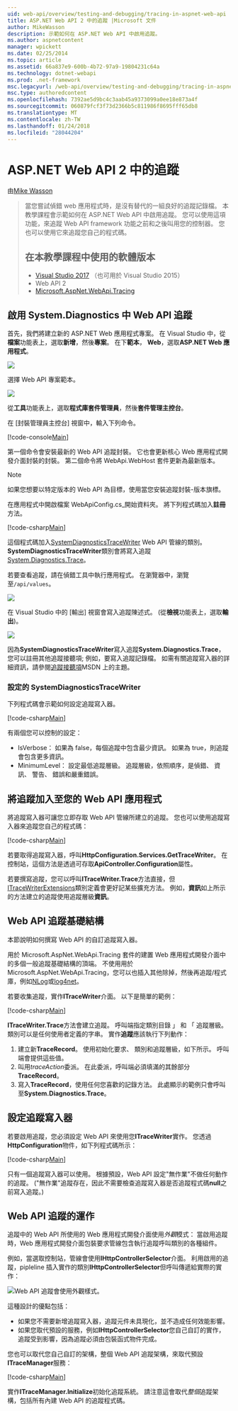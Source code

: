 ```yaml
---
uid: web-api/overview/testing-and-debugging/tracing-in-aspnet-web-api
title: ASP.NET Web API 2 中的追蹤 |Microsoft 文件
author: MikeWasson
description: 示範如何在 ASP.NET Web API 中啟用追蹤。
ms.author: aspnetcontent
manager: wpickett
ms.date: 02/25/2014
ms.topic: article
ms.assetid: 66a837e9-600b-4b72-97a9-19804231c64a
ms.technology: dotnet-webapi
ms.prod: .net-framework
msc.legacyurl: /web-api/overview/testing-and-debugging/tracing-in-aspnet-web-api
msc.type: authoredcontent
ms.openlocfilehash: 7392ae5d9bc4c3aab45a9373099a0ee18e873a4f
ms.sourcegitcommit: 060879fcf3f73d2366b5c811986f8695fff65db8
ms.translationtype: MT
ms.contentlocale: zh-TW
ms.lasthandoff: 01/24/2018
ms.locfileid: "28044204"
---
```

<a name="tracing-in-aspnet-web-api-2"></a>ASP.NET Web API 2 中的追蹤
====================
由[Mike Wasson](https://github.com/MikeWasson)

> 當您嘗試偵錯 web 應用程式時，是沒有替代的一組良好的追蹤記錄檔。 本教學課程會示範如何在 ASP.NET Web API 中啟用追蹤。 您可以使用這項功能，來追蹤 Web API framework 功能之前和之後叫用您的控制器。 您也可以使用它來追蹤您自己的程式碼。
> 
> ## <a name="software-versions-used-in-the-tutorial"></a>在本教學課程中使用的軟體版本
> 
> 
> - [Visual Studio 2017](https://www.visualstudio.com/downloads/) （也可用於 Visual Studio 2015）
> - Web API 2
> - [Microsoft.AspNet.WebApi.Tracing](http://www.nuget.org/packages/Microsoft.AspNet.WebApi.Tracing)


## <a name="enable-systemdiagnostics-tracing-in-web-api"></a>啟用 System.Diagnostics 中 Web API 追蹤

首先，我們將建立新的 ASP.NET Web 應用程式專案。 在 Visual Studio 中，從**檔案**功能表上，選取**新增**，然後**專案**。 在下**範本**， **Web**，選取**ASP.NET Web 應用程式**。

[![](tracing-in-aspnet-web-api/_static/image2.png)](tracing-in-aspnet-web-api/_static/image1.png)

選擇 Web API 專案範本。

[![](tracing-in-aspnet-web-api/_static/image4.png)](tracing-in-aspnet-web-api/_static/image3.png)

從**工具**功能表上，選取**程式庫套件管理員**，然後**套件管理主控台**。

在 [封裝管理員主控台] 視窗中，輸入下列命令。

[!code-console[Main](tracing-in-aspnet-web-api/samples/sample1.cmd)]

第一個命令會安裝最新的 Web API 追蹤封裝。 它也會更新核心 Web 應用程式開發介面封裝的封裝。 第二個命令將 WebApi.WebHost 套件更新為最新版本。

> [!NOTE]
> 如果您想要以特定版本的 Web API 為目標，使用當您安裝追蹤封裝-版本旗標。


在應用程式中開啟檔案 WebApiConfig.cs\_開始資料夾。 將下列程式碼加入**註冊**方法。

[!code-csharp[Main](tracing-in-aspnet-web-api/samples/sample2.cs?highlight=6)]

這個程式碼加入[SystemDiagnosticsTraceWriter](https://msdn.microsoft.com/library/system.web.http.tracing.systemdiagnosticstracewriter.aspx) Web API 管線的類別。 **SystemDiagnosticsTraceWriter**類別會將寫入追蹤[System.Diagnostics.Trace](https://msdn.microsoft.com/library/system.diagnostics.trace)。

若要查看追蹤，請在偵錯工具中執行應用程式。 在瀏覽器中，瀏覽至`/api/values`。

![](tracing-in-aspnet-web-api/_static/image5.png)

在 Visual Studio 中的 [輸出] 視窗會寫入追蹤陳述式。 (從**檢視**功能表上，選取**輸出**)。

[![](tracing-in-aspnet-web-api/_static/image7.png)](tracing-in-aspnet-web-api/_static/image6.png)

因為**SystemDiagnosticsTraceWriter**寫入追蹤**System.Diagnostics.Trace**，您可以註冊其他追蹤接聽項; 例如，要寫入追蹤記錄檔。 如需有關追蹤寫入器的詳細資訊，請參閱[追蹤接聽項](https://msdn.microsoft.com/library/4y5y10s7.aspx)MSDN 上的主題。

### <a name="configuring-systemdiagnosticstracewriter"></a>設定的 SystemDiagnosticsTraceWriter

下列程式碼會示範如何設定追蹤寫入器。

[!code-csharp[Main](tracing-in-aspnet-web-api/samples/sample3.cs)]

有兩個您可以控制的設定：

- IsVerbose： 如果為 false，每個追蹤中包含最少資訊。 如果為 true，則追蹤會包含更多資訊。
- MinimumLevel： 設定最低追蹤層級。 追蹤層級，依照順序，是偵錯、 資訊、 警告、 錯誤和嚴重錯誤。

## <a name="adding-traces-to-your-web-api-application"></a>將追蹤加入至您的 Web API 應用程式

將追蹤寫入器可讓您立即存取 Web API 管線所建立的追蹤。 您也可以使用追蹤寫入器來追蹤您自己的程式碼：

[!code-csharp[Main](tracing-in-aspnet-web-api/samples/sample4.cs)]

若要取得追蹤寫入器，呼叫**HttpConfiguration.Services.GetTraceWriter**。 在控制站，這個方法是透過可存取**ApiController.Configuration**屬性。

若要撰寫追蹤，您可以呼叫**ITraceWriter.Trace**方法直接，但[ITraceWriterExtensions](https://msdn.microsoft.com/library/system.web.http.tracing.itracewriterextensions.aspx)類別定義會更好記某些擴充方法。 例如，**資訊**如上所示的方法建立的追蹤使用追蹤層級**資訊**。

## <a name="web-api-tracing-infrastructure"></a>Web API 追蹤基礎結構

本節說明如何撰寫 Web API 的自訂追蹤寫入器。

用於 Microsoft.AspNet.WebApi.Tracing 套件的建置 Web 應用程式開發介面中的多個一般追蹤基礎結構的頂端。 不使用用於 Microsoft.AspNet.WebApi.Tracing，您可以也插入其他除掉，然後再追蹤/程式庫，例如[NLog](http://nlog-project.org/)或[log4net](http://logging.apache.org/log4net/)。

若要收集追蹤，實作**ITraceWriter**介面。 以下是簡單的範例：

[!code-csharp[Main](tracing-in-aspnet-web-api/samples/sample5.cs)]

**ITraceWriter.Trace**方法會建立追蹤。 呼叫端指定類別目錄 」 和 「 追蹤層級。 類別可以是任何使用者定義的字串。 實作**追蹤**應該執行下列動作：

1. 建立新**TraceRecord**。 使用初始化要求、 類別和追蹤層級，如下所示。 呼叫端會提供這些值。
2. 叫用*traceAction*委派。 在此委派，呼叫端必須填滿的其餘部分**TraceRecord**。
3. 寫入**TraceRecord**，使用任何您喜歡的記錄方法。 此處顯示的範例只會呼叫至**System.Diagnostics.Trace**。

## <a name="setting-the-trace-writer"></a>設定追蹤寫入器

若要啟用追蹤，您必須設定 Web API 來使用您**ITraceWriter**實作。 您透過**HttpConfiguration**物件，如下列程式碼所示：

[!code-csharp[Main](tracing-in-aspnet-web-api/samples/sample6.cs)]

只有一個追蹤寫入器可以使用。 根據預設，Web API 設定&quot;無作業&quot;不做任何動作的追蹤。 (&quot;無作業&quot;追蹤存在，因此不需要檢查追蹤寫入器是否追蹤程式碼**null**之前寫入追蹤。)

## <a name="how-web-api-tracing-works"></a>Web API 追蹤的運作

追蹤中的 Web API 所使用的 Web 應用程式開發介面使用*外觀*模式： 當啟用追蹤時，Web 應用程式開發介面包裝要求管線包含執行追蹤呼叫類別的各種組件。

例如，當選取控制站，管線會使用**IHttpControllerSelector**介面。 利用啟用的追蹤，pipleline 插入實作的類別**IHttpControllerSelector**但呼叫傳遞給實際的實作：

![Web API 追蹤會使用外觀樣式。](tracing-in-aspnet-web-api/_static/image8.png)

這種設計的優點包括：

- 如果您不需要新增追蹤寫入器，追蹤元件未具現化，並不造成任何效能影響。
- 如果您取代預設的服務，例如**IHttpControllerSelector**您自己自訂的實作，追蹤受到影響，因為追蹤必須由包裝函式物件完成。

您也可以取代您自己自訂的架構，整個 Web API 追蹤架構，來取代預設**ITraceManager**服務：

[!code-csharp[Main](tracing-in-aspnet-web-api/samples/sample7.cs)]

實作**ITraceManager.Initialize**初始化追蹤系統。 請注意這會取代*整個*追蹤架構，包括所有內建 Web API 的追蹤程式碼。
